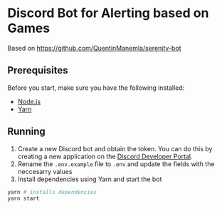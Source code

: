 # Discord Bot for Alerting based on Games
Based on https://github.com/QuentinManemla/serenity-bot

## Prerequisites

Before you start, make sure you have the following installed:

- [Node.js](https://nodejs.org/)
- [Yarn](https://yarnpkg.com/)

## Running
1. Create a new Discord bot and obtain the token. You can do this by creating a new application on the [Discord Developer Portal](https://discord.com/developers/applications).
2. Rename the `.env.example` file to `.env` and update the fields with the neccesarry values
3. Install dependencies using Yarn and start the bot

```bash
yarn # installs dependencies
yarn start
```

